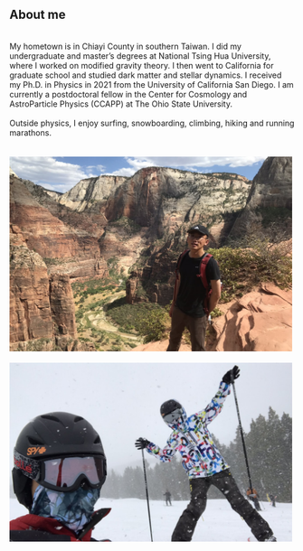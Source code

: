 ## About me
<br/>
My hometown is in Chiayi County in southern Taiwan. I did my undergraduate and master’s degrees at National Tsing Hua University, where I worked on modified gravity theory. I then went to California for graduate school and studied dark matter and stellar dynamics. I received my Ph.D. in Physics in 2021 from the University of California San Diego. I am currently a postdoctoral fellow in the Center for Cosmology and AstroParticle Physics (CCAPP) at The Ohio State University.
<br/><br/>
Outside physics, I enjoy surfing, snowboarding, climbing, hiking and running marathons.
<br/><br/><br/>
<img src="images/zion.jpg" width = "500"> <br/><br/>
<img src="images/snowboarding.jpg" width = "500">
